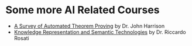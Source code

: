 # Some more AI Related Courses

* [A Survey of Automated Theorem Proving](https://www.lektorium.tv/lecture/14805) by Dr. John Harrison
* [Knowledge Representation and Semantic Technologies](http://www.dis.uniroma1.it/~rosati/krst/) by Dr. Riccardo Rosati